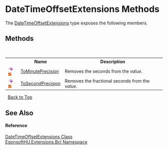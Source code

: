# DateTimeOffsetExtensions Methods
 

The <a href="T_EgonsoftHU_Extensions_Bcl_DateTimeOffsetExtensions.md">DateTimeOffsetExtensions</a> type exposes the following members.


## Methods
&nbsp;<table><tr><th></th><th>Name</th><th>Description</th></tr><tr><td>![Public method](media/pubmethod.gif "Public method")![Static member](media/static.gif "Static member")</td><td><a href="M_EgonsoftHU_Extensions_Bcl_DateTimeOffsetExtensions_ToMinutePrecision.md">ToMinutePrecision</a></td><td>
Removes the seconds from the *value*.</td></tr><tr><td>![Public method](media/pubmethod.gif "Public method")![Static member](media/static.gif "Static member")</td><td><a href="M_EgonsoftHU_Extensions_Bcl_DateTimeOffsetExtensions_ToSecondPrecision.md">ToSecondPrecision</a></td><td>
Removes the fractional seconds from the *value*.</td></tr></table>&nbsp;
<a href="#datetimeoffsetextensions-methods">Back to Top</a>

## See Also


#### Reference
<a href="T_EgonsoftHU_Extensions_Bcl_DateTimeOffsetExtensions.md">DateTimeOffsetExtensions Class</a><br /><a href="N_EgonsoftHU_Extensions_Bcl.md">EgonsoftHU.Extensions.Bcl Namespace</a><br />